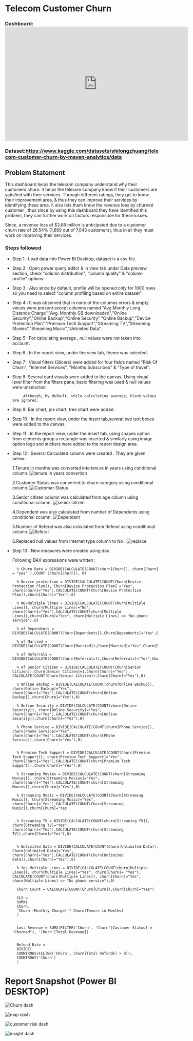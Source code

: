 
# Telecom Customer Churn 

### Dashboard: <iframe title="Telecom Customer Churn" width="600" height="373.5" src="https://app.powerbi.com/view?r=eyJrIjoiZjk2M2ZmMTctMWY4ZS00ZjQ0LWE4YzktYzRkNjUyN2Q0ZWNlIiwidCI6ImYyYWY5N2MyLTFiODUtNDQwOC05YTc5LTBjNjI0N2M4YTQ0YiJ9&pageName=96ef0393d5926c07e19e" frameborder="0" allowFullScreen="true"></iframe>

### Dataset:https://www.kaggle.com/datasets/shilongzhuang/telecom-customer-churn-by-maven-analytics/data

## Problem Statement

This dashboard helps the telecom company understand why their customers churn. It helps the telecom company know if their customers are satisfied with their services. Through different ratings, they get to know their improvement area, & thus they can improve their services by identifying these area. It also lets them know the revenue loss by churned customer , thus since by using this dashboard they have identified this problem, they can further work on factors responsible for these losses.

Since, a revenue loss of $3.68 million is anticipated due to a customer churn rate of 26.54% (1,869 out of 7,043 customers), thus in all they must work on improving their services. 

### Steps followed 

- Step 1 : Load data into Power BI Desktop, dataset is a csv file.
- Step 2 : Open power query editor & in view tab under Data preview section, check "column distribution", "column quality" & "column profile" options.
- Step 3 : Also since by default, profile will be opened only for 1000 rows so you need to select "column profiling based on entire dataset".
- Step 4 : It was observed that in none of the columns errors & empty values were present except columns named "Avg.Monthly Long Distance Charge","Avg. Monthly GB downloaded","Online Security","Online Backup","Online Security" "Online Backup","Device Protection Plan","Premium Tech Support","Streaming TV","Streaming Movies","Streaming Music","Unlimited Data".
- Step 5 : For calculating average , null values were not taken into account.
- Step 6 : In the report view, under the view tab, theme was selected.
- Step 7 : Visual filters (Slicers) were added for four fields named "Risk Of Churn", "Internet Services", "Months Subscribed" & "Type of travel".
- Step 8: Several card visuals were added to the canvas.
           Using visual level filter from the filters pane, basic filtering was used & null values were unselected 
           
           Although, by default, while calculating average, blank values are ignored.
- Step 9: Bar chart, pie chart, tree chart were added. 
- Step 10 : In the report view, under the insert tab,several two text boxes were added to the canvas.
- Step 11 : In the report view, under the insert tab, using shapes option from elements group a rectangle was inserted & similarly using image option logo and stickers  were  added to the report design area.
- Step 12 : Several  Calculated column were created . They are given below.

   1.Tenure in months  was converted into tenure in years using conditional column.
![tenure in years convertion](https://github.com/user-attachments/assets/3eaf53a2-c513-4dc7-801c-781d725c69c7)
   
   2.Customer Status was converted to churn category using conditional column.
![Customer Status](https://github.com/user-attachments/assets/69fd2973-8f90-41c8-a0bc-e18578c00e07)
   
   3.Senior citizen column was calculated from age column using conditional column.
   ![senior citizen](https://github.com/user-attachments/assets/f71eeaf2-90f3-406d-a7c6-75820356d8c1)

   4.Dependent was also calculated from number of Dependents using conditional column.
   ![Dependent](https://github.com/user-attachments/assets/836581c9-a1d0-4817-b7d0-139ab772456e)
   
   5.Number of Referal  was also calculated from Referal  using conditional column.
   ![Referal](https://github.com/user-attachments/assets/3836d529-6640-4435-ad2e-17909f666f7b)

   6.Replaced null values from Internet type column to No .
  ![replace](https://github.com/user-attachments/assets/98abc469-453a-453b-8c7b-0c2da00eb52b)

- Step 13 : New measures were created using dax .

   Following DAX expressions were written :

        % Churn Rate = DIVIDE(CALCULATE(COUNT(churn[Churn]), churn[Churn] = "yes" ),COUNT (churn[Churn]), 0)
        
        % Device protection = DIVIDE(CALCULATE(COUNT(Churn[Device Protection Plan]), Churn[Device Protection Plan] ="Yes", churn[Churn]="Yes"),CALCULATE(COUNT(Churn[Device Protection Plan]),churn[Churn]="Yes"),0)

        % NO-Multiple lines = DIVIDE(CALCULATE(COUNT(churn[Multiple Lines]), churn[Multiple Lines]="No", churn[Churn]="Yes"),CALCULATE(COUNT(churn[Multiple Lines]),churn[Churn]="Yes", churn[Multiple Lines] <> "No phone service"),0)

        % of Dependents = DIVIDE(CALCULATE(COUNT(Churn[Dependents]),Churn[Dependents]="Yes",Churn[Churn]="Yes"),CALCULATE(COUNT(Churn[Dependents]),Churn[Churn]="Yes"),0)

        % of Married = DIVIDE(CALCULATE(COUNT(Churn[Married]),Churn[Married]="Yes",Churn[Churn]="Yes"),CALCULATE(COUNT(Churn[Married]),Churn[Churn]="Yes"),0)

        % of Referrals = DIVIDE(CALCULATE(COUNT(Churn[Referrals]),Churn[Referrals]="Yes",Churn[Churn]="Yes"),CALCULATE(COUNT(Churn[Referrals]),Churn[Churn]="Yes"),0)

        % of Senior Citizen = DIVIDE(CALCULATE(COUNT(Churn[Senior Citizen]),Churn[Senior Citizen]=1,Churn[Churn]="Yes"), CALCULATE(COUNT(Churn[Senior Citizen]),Churn[Churn]="Yes"),0)

        % Online Backup = DIVIDE(CALCULATE(COUNT(churn[Online Backup]), churn[Online Backup]="Yes", churn[Churn]="Yes"),CALCULATE(COUNT(churn[Online Backup]),churn[Churn]="Yes"),0)

        % Online Security = DIVIDE(CALCULATE(COUNT(churn[Online Security]), churn[Online Security]="Yes", churn[Churn]="Yes"),CALCULATE(COUNT(churn[Online Security]),churn[Churn]="Yes"),0)

        % Phone Service = DIVIDE(CALCULATE(COUNT(churn[Phone Service]), churn[Phone Service]="Yes", churn[Churn]="Yes"),CALCULATE(COUNT(churn[Phone Service]),churn[Churn]="Yes"),0)


        % Premium Tech Support = DIVIDE(CALCULATE(COUNT(Churn[Premium Tech Support]), churn[Premium Tech Support]="Yes", churn[Churn]="Yes"),CALCULATE(COUNT(churn[Premium Tech Support]),churn[Churn]="Yes"),0)

        % Streaming Movies = DIVIDE(CALCULATE(COUNT(churn[Streaming Movies]), churn[Streaming Movies]="Yes", churn[Churn]="Yes"),CALCULATE(COUNT(churn[Streaming Movies]),churn[Churn]="Yes"),0)

        % Streaming Music = DIVIDE(CALCULATE(COUNT(Churn[Streaming Music]), Churn[Streaming Music]="Yes", churn[Churn]="Yes"),CALCULATE(COUNT(Churn[Streaming Music]),churn[Churn]="Yes


        % Streaming TV = DIVIDE(CALCULATE(COUNT(churn[Streaming TV]), churn[Streaming TV]="Yes", churn[Churn]="Yes"),CALCULATE(COUNT(churn[Streaming TV]),churn[Churn]="Yes"),0)


        % Unlimited Data = DIVIDE(CALCULATE(COUNT(Churn[Unlimited Data]), Churn[Unlimited Data]="Yes", churn[Churn]="Yes"),CALCULATE(COUNT(Churn[Unlimited Data]),churn[Churn]="Yes"),0)

        % Yes-Multiple Lines = DIVIDE(CALCULATE(COUNT(churn[Multiple Lines]), churn[Multiple Lines]="Yes", churn[Churn]= "Yes"), CALCULATE(COUNT(churn[Multiple Lines]), churn[Churn]="Yes", churn[Multiple Lines] <> "No phone service"),0)

        Churn Count = CALCULATE(COUNT(Churn[Churn]),Churn[Churn]="Yes")

        CLV = 
        SUMX(
        Churn,
        'Churn'[Monthly Charge] * Churn[Tenure in Months]
        )


        Lost Revenue = SUMX(FILTER('Churn', 'Churn'[Customer Status] = "Churned"), 'Churn'[Total Revenue])


        Refund Rate = 
        DIVIDE(
        COUNTROWS(FILTER('Churn', Churn[Total Refunds] > 0)),
        COUNTROWS('Churn')
        )


 
 # Report Snapshot (Power BI DESKTOP)

 
![Churn dash](https://github.com/user-attachments/assets/58bcf750-0eba-4944-88f0-ee03fa85f58f)

![map dash](https://github.com/user-attachments/assets/290dd021-c647-40c0-aae7-b78911c8003f)

![customer risk dash](https://github.com/user-attachments/assets/2646e5fb-9ff1-4064-8bc8-b85b236d2015)

![insight dash](https://github.com/user-attachments/assets/e9cadaad-1f8c-4506-bc62-bef702170928)



